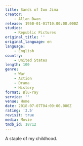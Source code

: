 ```yaml
---
title: Sands of Iwo Jima
creator:
    - Allan Dwan
release: 1950-01-01T10:00:00.000Z
studios:
    - Republic Pictures
original_title: ''
original_language: en
language:
    - English
country:
    - United States
length: 100
genre:
    - War
    - Action
    - Drama
    - History
format: Blu-ray
service: ''
venue: Home
date: 2018-07-07T04:00:00.000Z
rating: '3.5'
revisit: true
media: Movie
tmdb_id: 18712
---
```


A staple of my childhood.
